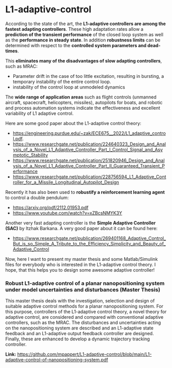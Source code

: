 # L1-adaptive-control
According to the state of the art, the **L1-adaptive controllers are among the fastest adapting controllers**. 
These high adaptation rates allow a **prediction of the transient performance** of the closed loop system as well as the **performance in steady state**. 
In addition **robustness limits** can be determined with respect to the **controlled system parameters and dead-times**. 

This **eliminates many of the disadvantages of slow adapting controllers**, such as MRAC:
- Parameter drift in the case of too little excitation, resulting in bursting, a temporary instability of the entire control loop.
- instability of the control loop at unmodeled dynamics

The **wide range of application areas** such as flight controls (unmanned aircraft, spacecraft, helicopters, missiles), autopilots for boats, and robotic and process automation systems indicate the effectiveness and excellent variability of L1 adaptive control. 


Here are some good paper about the L1-adaptive control theory:
- https://engineering.purdue.edu/~zak/ECE675__2022/L1_adaptive_control.pdf.
- https://www.researchgate.net/publication/224640323_Design_and_Analysis_of_a_Novel_L1_Adaptive_Controller_Part_I_Control_Signal_and_Asymptotic_Stability
- https://www.researchgate.net/publication/251820946_Design_and_Analysis_of_a_Novel_L1_Adaptive_Controller_Part_II_Guaranteed_Transient_Performance
- https://www.researchgate.net/publication/228756594_L1_Adaptive_Controller_for_a_Missile_Longitudinal_Autopilot_Design

Recently it has also been used to **robustify a reinforcement learning agent** to control a double pendulum:
- https://arxiv.org/pdf/2112.01953.pdf
- https://www.youtube.com/watch?v=xZBcsNMYK3Y

Another very fast adapting controller is the **Simple Adaptive Controller (SAC)** by Itzhak Barkana. A very good paper about it can be found here:
- https://www.researchgate.net/publication/269401168_Adaptive_Control_But_is_so_Simple_A_Tribute_to_the_Efficiency_Simplicity_and_Beauty_of_Adaptive_Control

Now, here I want to present my master thesis and some Matlab/Simulink files for everybody who is interested in the L1-adaptive control theory.
I hope, that this helps you to design some awesome adaptive controller!


### Robust L1-adaptive control of a planar nanopositioning system under model uncertainties and disturbances (Master Thesis)
This master thesis deals with the investigation, selection and design of suitable adaptive control methods
for a planar nanopositioning system. For this purpose, controllers of the L1-adaptive control theory, a
novel theory for adaptive control, are considered and compared with conventional adaptive controllers,
such as the MRAC. The disturbances and uncertainties acting on the nanopositioning system are
described and an L1-adaptive state feedback and an L1-adaptive output feedback controller are
designed. Finally, these are enhanced to develop a dynamic trajectory tracking controller.

**Link:** https://github.com/mpappert/L1-adaptive-control/blob/main/L1-adaptive-control-of-nanopositioning-system.pdf

